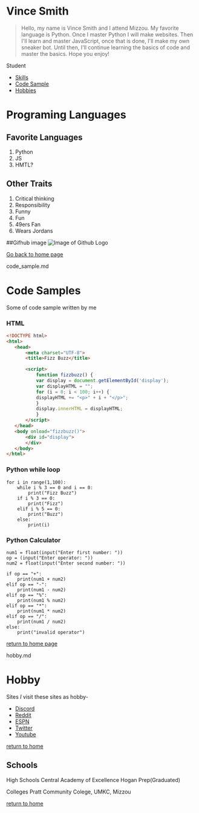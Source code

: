 # Vince Smith
> Hello, my name is Vince Smith and I attend Mizzou. My favorite language is Python. Once I master Python I will make websites. Then I'll learn and master JavaScript, once that is done, I'll make my own sneaker bot. Until then, I'll continue learning the basics of code and master the basics. Hope you enjoy!

Student

* [Skills](./skills.md)
* [Code Sample](./code_sample.md)
* [Hobbies](./hobby.md)

# Programing Languages

## Favorite Languages
1. Python
1. JS
1. HMTL?

## Other Traits
1. Critical thinking
1. Responsibility
1. Funny
1. Fun
1. 49ers Fan
1. Wears Jordans

##Gifhub image
![Image of Github Logo](github.png)

[Go back to home page](./README.md)

code_sample.md

# Code Samples

Some of code sample written by me

### HTML
```html
<!DOCTYPE html>
<html>
   <head>
       <meta charset="UTF-8">
       <title>Fizz Buzz</title>

       <script>
           function fizzbuzz() {
           var display = document.getElementById('display');
           var displayHTML = "";
           for (i = 0; i < 100; i++) {
           displayHTML += "<p>" + i + "</p>";
           }
           display.innerHTML = displayHTML;
           }
       </script>
   </head>
   <body onload="fizzbuzz()">
       <div id="display">
       </div>
   </body>
</html>
```

### Python while loop

```
for i in range(1,100):
    while i % 3 == 0 and i == 0:
        print("Fizz Buzz")
    if i % 3 == 0:
        print("Fizz")
    elif i % 5 == 0:
        print("Buzz")
    else:
        print(i)
```
### Python Calculator

```
num1 = float(input("Enter first number: "))
op = (input("Enter operator: "))
num2 = float(input("Enter second number: "))

if op == "+":
    print(num1 + num2)
elif op == "-":
    print(num1 - num2)
elif op == "%":
    print(num1 % num2)
elif op == "*":
    print(num1 * num2)
elif op == "/":
    print(num1 / num2)
else:
    print("invalid operator")
```

[return to home page](./README.md)

hobby.md

# Hobby

Sites _I_ visit these sites as hobby-
* [Discord](Https://www.discord.com)
* [Reddit](https://www.reddit.com)
* [ESPN](https://www.espn.com)
* [Twitter](https://www.twitter.com)
* [Youtube](https://www.youtube.com)

[return to home](./README.md)

## Schools

High Schools
        Central Academy of Excellence
        Hogan Prep(Graduated)

Colleges
        Pratt Community Colege,
        UMKC,
        Mizzou

[return to home](./README.md)